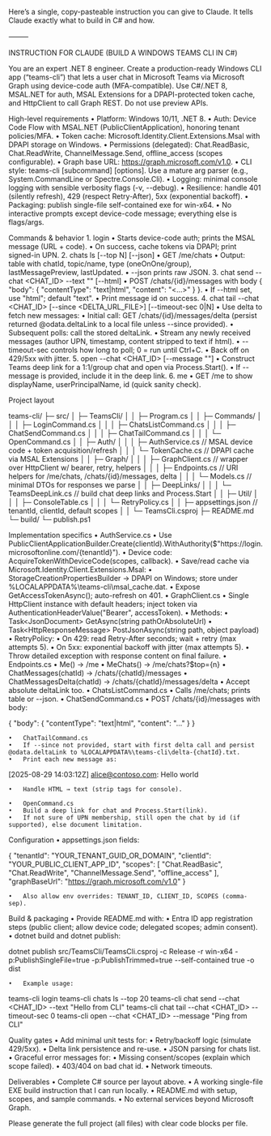 Here’s a single, copy-pasteable instruction you can give to Claude. It tells Claude exactly what to build in C# and how.

⸻

INSTRUCTION FOR CLAUDE (BUILD A WINDOWS TEAMS CLI IN C#)

You are an expert .NET 8 engineer. Create a production-ready Windows CLI app (“teams-cli”) that lets a user chat in Microsoft Teams via Microsoft Graph using device-code auth (MFA-compatible). Use C#/.NET 8, MSAL.NET for auth, MSAL Extensions for a DPAPI-protected token cache, and HttpClient to call Graph REST. Do not use preview APIs.

High-level requirements
	•	Platform: Windows 10/11, .NET 8.
	•	Auth: Device Code Flow with MSAL.NET (PublicClientApplication), honoring tenant policies/MFA.
	•	Token cache: Microsoft.Identity.Client.Extensions.Msal with DPAPI storage on Windows.
	•	Permissions (delegated): Chat.ReadBasic, Chat.ReadWrite, ChannelMessage.Send, offline_access (scopes configurable).
	•	Graph base URL: https://graph.microsoft.com/v1.0.
	•	CLI style: teams-cli <command> [subcommand] [options]. Use a mature arg parser (e.g., System.CommandLine or Spectre.Console.Cli).
	•	Logging: minimal console logging with sensible verbosity flags (-v, --debug).
	•	Resilience: handle 401 (silently refresh), 429 (respect Retry-After), 5xx (exponential backoff).
	•	Packaging: publish single-file self-contained exe for win-x64.
	•	No interactive prompts except device-code message; everything else is flags/args.

Commands & behavior
	1.	login
	•	Starts device-code auth; prints the MSAL message (URL + code).
	•	On success, cache tokens via DPAPI; print signed-in UPN.
	2.	chats ls [--top N] [--json]
	•	GET /me/chats
	•	Output: table with chatId, topic/name, type (oneOnOne/group), lastMessagePreview, lastUpdated.
	•	--json prints raw JSON.
	3.	chat send --chat <CHAT_ID> --text "<MESSAGE>" [--html]
	•	POST /chats/{id}/messages with body { "body": { "contentType": "text|html", "content": "<...>" } }.
	•	If --html set, use "html"; default "text".
	•	Print message id on success.
	4.	chat tail --chat <CHAT_ID> [--since <DELTA_URL_FILE>] [--timeout-sec 0|N]
	•	Use delta to fetch new messages:
	•	Initial call: GET /chats/{id}/messages/delta (persist returned @odata.deltaLink to a local file unless --since provided).
	•	Subsequent polls: call the stored deltaLink.
	•	Stream any newly received messages (author UPN, timestamp, content stripped to text if html).
	•	--timeout-sec controls how long to poll; 0 = run until Ctrl+C.
	•	Back off on 429/5xx with jitter.
	5.	open --chat <CHAT_ID> [--message "<URLENCODED>"]
	•	Construct Teams deep link for a 1:1/group chat and open via Process.Start().
	•	If --message is provided, include it in the deep link.
	6.	me
	•	GET /me to show displayName, userPrincipalName, id (quick sanity check).

Project layout

teams-cli/
├─ src/
│  ├─ TeamsCli/
│  │  ├─ Program.cs
│  │  ├─ Commands/
│  │  │  ├─ LoginCommand.cs
│  │  │  ├─ ChatsListCommand.cs
│  │  │  ├─ ChatSendCommand.cs
│  │  │  ├─ ChatTailCommand.cs
│  │  │  └─ OpenCommand.cs
│  │  ├─ Auth/
│  │  │  ├─ AuthService.cs          // MSAL device code + token acquisition/refresh
│  │  │  └─ TokenCache.cs           // DPAPI cache via MSAL Extensions
│  │  ├─ Graph/
│  │  │  ├─ GraphClient.cs          // wrapper over HttpClient w/ bearer, retry, helpers
│  │  │  ├─ Endpoints.cs            // URI helpers for /me/chats, /chats/{id}/messages, delta
│  │  │  └─ Models.cs               // minimal DTOs for responses we parse
│  │  ├─ DeepLinks/
│  │  │  └─ TeamsDeepLink.cs        // build chat deep links and Process.Start
│  │  ├─ Util/
│  │  │  ├─ ConsoleTable.cs
│  │  │  └─ RetryPolicy.cs
│  │  ├─ appsettings.json           // tenantId, clientId, default scopes
│  │  └─ TeamsCli.csproj
├─ README.md
└─ build/
   └─ publish.ps1

Implementation specifics
	•	AuthService.cs
	•	Use PublicClientApplicationBuilder.Create(clientId).WithAuthority($"https://login.microsoftonline.com/{tenantId}").
	•	Device code: AcquireTokenWithDeviceCode(scopes, callback).
	•	Save/read cache via Microsoft.Identity.Client.Extensions.Msal:
	•	StorageCreationPropertiesBuilder → DPAPI on Windows; store under %LOCALAPPDATA%\teams-cli\msal_cache.dat.
	•	Expose GetAccessTokenAsync(); auto-refresh on 401.
	•	GraphClient.cs
	•	Single HttpClient instance with default headers; inject token via AuthenticationHeaderValue("Bearer", accessToken).
	•	Methods:
	•	Task<JsonDocument> GetAsync(string pathOrAbsoluteUrl)
	•	Task<HttpResponseMessage> PostJsonAsync(string path, object payload)
	•	RetryPolicy:
	•	On 429: read Retry-After seconds; wait + retry (max attempts 5).
	•	On 5xx: exponential backoff with jitter (max attempts 5).
	•	Throw detailed exception with response content on final failure.
	•	Endpoints.cs
	•	Me() → /me
	•	MeChats() → /me/chats?$top={n}
	•	ChatMessages(chatId) → /chats/{chatId}/messages
	•	ChatMessagesDelta(chatId) → /chats/{chatId}/messages/delta
	•	Accept absolute deltaLink too.
	•	ChatsListCommand.cs
	•	Calls /me/chats; prints table or --json.
	•	ChatSendCommand.cs
	•	POST /chats/{id}/messages with body:

{ "body": { "contentType": "text|html", "content": "..." } }


	•	ChatTailCommand.cs
	•	If --since not provided, start with first delta call and persist @odata.deltaLink to %LOCALAPPDATA%\teams-cli\delta-{chatId}.txt.
	•	Print each new message as:

[2025-08-29 14:03:12Z] alice@contoso.com: Hello world


	•	Handle HTML → text (strip tags for console).

	•	OpenCommand.cs
	•	Build a deep link for chat and Process.Start(link).
	•	If not sure of UPN membership, still open the chat by id (if supported), else document limitation.

Configuration
	•	appsettings.json fields:

{
  "tenantId": "YOUR_TENANT_GUID_OR_DOMAIN",
  "clientId": "YOUR_PUBLIC_CLIENT_APP_ID",
  "scopes": [ "Chat.ReadBasic", "Chat.ReadWrite", "ChannelMessage.Send", "offline_access" ],
  "graphBaseUrl": "https://graph.microsoft.com/v1.0"
}


	•	Also allow env overrides: TENANT_ID, CLIENT_ID, SCOPES (comma-sep).

Build & packaging
	•	Provide README.md with:
	•	Entra ID app registration steps (public client; allow device code; delegated scopes; admin consent).
	•	dotnet build and dotnet publish:

dotnet publish src/TeamsCli/TeamsCli.csproj -c Release -r win-x64 -p:PublishSingleFile=true -p:PublishTrimmed=true --self-contained true -o dist


	•	Example usage:

teams-cli login
teams-cli chats ls --top 20
teams-cli chat send --chat <CHAT_ID> --text "Hello from CLI"
teams-cli chat tail --chat <CHAT_ID> --timeout-sec 0
teams-cli open --chat <CHAT_ID> --message "Ping from CLI"



Quality gates
	•	Add minimal unit tests for:
	•	Retry/backoff logic (simulate 429/5xx).
	•	Delta link persistence and re-use.
	•	JSON parsing for chats list.
	•	Graceful error messages for:
	•	Missing consent/scopes (explain which scope failed).
	•	403/404 on bad chat id.
	•	Network timeouts.

Deliverables
	•	Complete C# source per layout above.
	•	A working single-file EXE build instruction that I can run locally.
	•	README.md with setup, scopes, and sample commands.
	•	No external services beyond Microsoft Graph.

Please generate the full project (all files) with clear code blocks per file.
